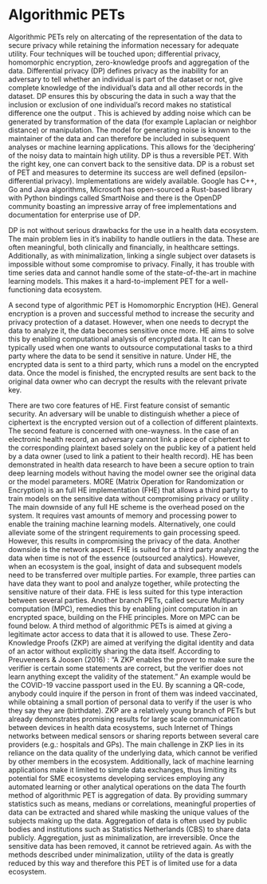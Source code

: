 # Algorithmic PETs
Algorithmic PETs rely on altercating of the representation of the data to secure privacy while retaining the information necessary for adequate utility. Four techniques will be touched upon; differential privacy, homomorphic encryption, zero-knowledge proofs and aggregation of the data. 
Differential privacy (DP) defines privacy as the inability for an adversary to tell whether an individual is part of the dataset or not, give complete knowledge of the individual’s data and all other records in the dataset. DP ensures this by obscuring the data in such a way that the inclusion or exclusion of one individual’s record makes no statistical difference one the output . This is achieved by adding noise which can be generated by transformation of the data (for example Laplacian or neighbor distance) or manipulation. The model for generating noise is known to the maintainer of the data and can therefore be included in subsequent analyses or machine learning applications. This allows for the ‘deciphering’ of the noisy data to maintain high utility. DP is thus a reversible PET. With the right key, one can convert back to the sensitive data. 
DP is a robust set of PET and measures to determine its success are well defined (epsilon-differential privacy). Implementations are widely available. Google  has C++, Go and Java algorithms, Microsoft has open-sourced a Rust-based library with Python bindings called SmartNoise  and there is the OpenDP  community boasting an impressive array of free implementations and documentation for enterprise use of DP. 

DP is not without serious drawbacks for the use in a health data ecosystem. The main problem lies in it’s inability to handle outliers in the data. These are often meaningful, both clinically and financially, in healthcare settings. Additionally, as with minimalization, linking a single subject over datasets is impossible without some compromise to privacy. Finally, it has trouble with time series data and cannot handle some of the state-of-the-art in machine learning models. This makes it a hard-to-implement PET for a well-functioning data ecosystem. 

A second type of algorithmic PET is Homomorphic Encryption (HE). General encryption is a proven and successful method to increase the security and privacy protection of a dataset. However, when one needs to decrypt the data to analyze it, the data becomes sensitive once more. HE aims to solve this by enabling computational analysis of encrypted data. It can be typically used when one wants to outsource computational tasks to a third party where the data to be send it sensitive in nature. Under HE, the encrypted data is sent to a third party, which runs a model on the encrypted data. Once the model is finished, the encrypted results are sent back to the original data owner who can decrypt the results with the relevant private key. 

There are two core features of HE. First feature consist of semantic security. An adversary will be unable to distinguish whether a piece of ciphertext is the encrypted version out of a collection of different plaintexts. The second feature is concerned with one-wayness. In the case of an electronic health record, an adversary cannot link a piece of ciphertext to the corresponding plaintext based solely on the public key of a patient held by a data owner (used to link a patient to their health record). 
HE has been demonstrated in health data research to have been a secure option to train deep learning models without having the model owner see the original data or the model parameters. MORE (Matrix Operation for Randomization or Encryption) is an full HE implementation (FHE) that allows a third party to train models on the sensitive data without compromising privacy or utility . 
The main downside of any full HE scheme is the overhead posed on the system. It requires vast amounts of memory and processing power to enable the training machine learning models. Alternatively, one could alleviate some of the stringent requirements to gain processing speed. However, this results in compromising the privacy of the data. Another downside is the network aspect. FHE is suited for a third party analyzing the data when time is not of the essence (outsourced analytics). However, when an ecosystem is the goal, insight of data and subsequent models need to be transferred over multiple parties. For example, three parties can have data they want to pool and analyze together, while protecting the sensitive nature of their data. FHE is less suited for this type interaction between several parties. Another branch PETs, called secure Multiparty computation (MPC), remedies this by enabling joint computation in an encrypted space, building on the FHE principles. More on MPC can be found below. 
A third method of algorithmic PETs is aimed at giving a legitimate actor access to data that it is allowed to use. These Zero-Knowledge Proofs (ZKP) are aimed at verifying the digital identity and data of an actor without explicitly sharing the data itself. According to Preuveneers & Joosen (2016) : “A ZKP enables the prover to make sure the verifier is certain some statements are correct, but the verifier does not learn anything except the validity of the statement.” An example would be the COVID-19 vaccine passport used in the EU. By scanning a QR-code, anybody could inquire if the person in front of them was indeed vaccinated, while obtaining a small portion of personal data to verify if the user is who they say they are (birthdate). 
ZKP are a relatively young branch of PETs but already demonstrates promising results for large scale communication between devices in health data ecosystems, such Internet of Things networks between medical sensors or sharing reports between several care providers (e.g.: hospitals and GPs). The main challenge in ZKP lies in its reliance on the data quality of the underlying data, which cannot be verified by other members in the ecosystem. Additionally, lack of machine learning applications make it limited to simple data exchanges, thus limiting its potential for SME ecosystems developing services employing any automated learning or other analytical operations on the data
The fourth method of algorithmic PET is aggregation of data. By providing summary statistics such as means, medians or correlations, meaningful properties of data can be extracted and shared while masking the unique values of the subjects making up the data. Aggregation of data is often used by public bodies and institutions such as Statistics Netherlands (CBS) to share data publicly. Aggregation, just as minimalization, are irreversible. Once the sensitive data has been removed, it cannot be retrieved again. As with the methods described under minimalization, utility of the data is greatly reduced by this way and therefore this PET is of limited use for a data ecosystem.
